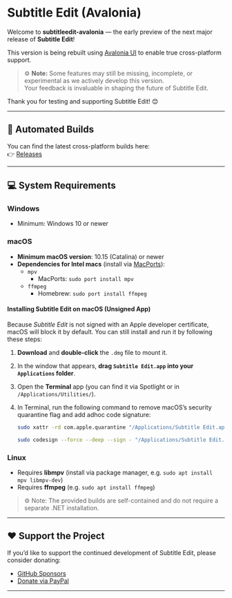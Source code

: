 ﻿# Subtitle Edit (Avalonia)

Welcome to **subtitleedit-avalonia** — the early preview of the next major release of **Subtitle Edit**!

This version is being rebuilt using [Avalonia UI](https://avaloniaui.net/) to enable true cross-platform support.

> ⚙️ **Note:** Some features may still be missing, incomplete, or experimental as we actively develop this version.  
> Your feedback is invaluable in shaping the future of Subtitle Edit.

Thank you for testing and supporting Subtitle Edit! 😊

---

## 🚀 Automated Builds
You can find the latest cross-platform builds here:  
👉 [Releases](https://github.com/niksedk/subtitleedit-avalonia/releases)

---

## 💻 System Requirements

### Windows
- Minimum: Windows 10 or newer

### macOS

- **Minimum macOS version**: 10.15 (Catalina) or newer
- **Dependencies for Intel macs** (install via [MacPorts](https://www.macports.org/)):
    - `mpv`
        - MacPorts: `sudo port install mpv`
    - `ffmpeg`
        - Homebrew: `sudo port install ffmpeg`



#### Installing Subtitle Edit on macOS (Unsigned App)

Because *Subtitle Edit* is not signed with an Apple developer certificate, macOS will block it by default. You can still install and run it by following these steps:

1. **Download** and **double-click** the `.dmg` file to mount it.
2. In the window that appears, **drag `Subtitle Edit.app` into your `Applications` folder**.
3. Open the **Terminal** app (you can find it via Spotlight or in `/Applications/Utilities/`).
4. In Terminal, run the following command to remove macOS’s security quarantine flag and add adhoc code signature:
   ````bash
   sudo xattr -rd com.apple.quarantine "/Applications/Subtitle Edit.app"
   ````

   ````bash
   sudo codesign --force --deep --sign - "/Applications/Subtitle Edit.app"
   ````

### Linux
- Requires **libmpv** (install via package manager, e.g. `sudo apt install mpv libmpv-dev`)
- Requires **ffmpeg** (e.g. `sudo apt install ffmpeg`)

> ⚙️ Note: The provided builds are self-contained and do not require a separate .NET installation.

---

## ❤️ Support the Project
If you’d like to support the continued development of Subtitle Edit, please consider donating:

- [GitHub Sponsors](https://github.com/sponsors/niksedk)
- [Donate via PayPal](https://www.paypal.com/donate/?hosted_button_id=4XEHVLANCQBCU)

---
